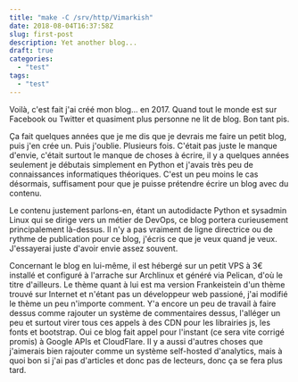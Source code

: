 ```yaml
---
title: "make -C /srv/http/Vimarkish"
date: 2018-08-04T16:37:58Z
slug: first-post
description: Yet another blog...
draft: true
categories:
  - "test"
tags:
  - "test"
---
```


Voilà, c'est fait j'ai créé mon blog... en 2017. Quand tout le monde est sur Facebook ou Twitter et quasiment plus personne ne lit de blog.
Bon tant pis.

Ça fait quelques années que je me dis que je devrais me faire un petit blog, puis j'en crée un. Puis j'oublie. Plusieurs fois.
C'était pas juste le manque d'envie, c'était surtout le manque de choses à écrire, il y a quelques années seulement je débutais simplement en Python et j'avais très peu de connaissances informatiques théoriques.
C'est un peu moins le cas désormais, suffisament pour que je puisse prétendre écrire un blog avec du contenu.

Le contenu justement parlons-en, étant un autodidacte Python et sysadmin Linux qui se dirige vers un métier de DevOps, ce blog portera curieusement principalement là-dessus.
Il n'y a pas vraiment de ligne directrice ou de rythme de publication pour ce blog, j'écris ce que je veux quand je veux.
J'essayerai juste d'avoir envie assez souvent.

Concernant le blog en lui-même, il est hébergé sur un petit VPS à 3€ installé et configuré à l'arrache sur Archlinux et généré via Pelican, d'où le titre d'ailleurs.
Le thème quant à lui est ma version Frankeistein d'un thème trouvé sur Internet et n'étant pas un développeur web passioné, j'ai modifié le thème un peu n'importe comment. Y'a encore un peu de travail à faire dessus comme rajouter un système de commentaires dessus, l'alléger un peu et surtout virer tous ces appels à des CDN pour les librairies js, les fonts et bootstrap.
Oui ce blog fait appel pour l'instant (ce sera vite corrigé promis) à Google APIs et CloudFlare.
Il y a aussi d'autres choses que j'aimerais bien rajouter comme un système self-hosted d'analytics, mais à quoi bon si j'ai pas d'articles et donc pas de lecteurs, donc ça se fera plus tard.
